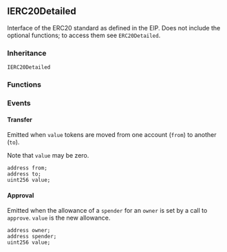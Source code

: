 ## IERC20Detailed

Interface of the ERC20 standard as defined in the EIP. Does not include
the optional functions; to access them see `ERC20Detailed`.

### Inheritance

```
IERC20Detailed
```

### Functions

### Events

#### Transfer

Emitted when `value` tokens are moved from one account (`from`) to
another (`to`).

Note that `value` may be zero.

```Solidity
address from;
address to;
uint256 value;
```

#### Approval

Emitted when the allowance of a `spender` for an `owner` is set by
a call to `approve`. `value` is the new allowance.

```Solidity
address owner;
address spender;
uint256 value;
```
